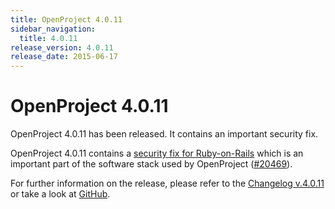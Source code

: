 ```yaml
---
title: OpenProject 4.0.11
sidebar_navigation:
  title: 4.0.11
release_version: 4.0.11
release_date: 2015-06-17
---
```


# OpenProject 4.0.11

OpenProject 4.0.11 has been released. It contains an important security
fix.

OpenProject 4.0.11 contains a [security fix for
Ruby-on-Rails](https://weblog.rubyonrails.org/2015/6/16/Rails-3-2-22-4-1-11-and-4-2-2-have-been-released-and-more/)
which is an important part of the software stack used by OpenProject
([#20469](https://community.openproject.org/work_packages/20469)).

For further information on the release, please refer to the 
[Changelog v.4.0.11](https://community.openproject.org/versions/732)
or take a look at 
[GitHub](https://github.com/opf/openproject/tree/v4.0.11).

 


